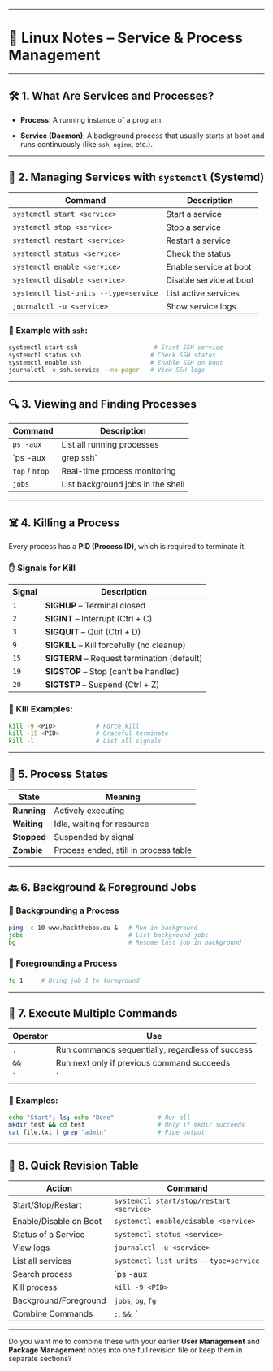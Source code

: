 
---

# 🧠 Linux Notes – **Service & Process Management**

---

## 🛠️ 1. **What Are Services and Processes?**

- **Process**: A running instance of a program.
    
- **Service (Daemon)**: A background process that usually starts at boot and runs continuously (like `ssh`, `nginx`, etc.).
    

---

## 🧰 2. **Managing Services with `systemctl` (Systemd)**

|Command|Description|
|---|---|
|`systemctl start <service>`|Start a service|
|`systemctl stop <service>`|Stop a service|
|`systemctl restart <service>`|Restart a service|
|`systemctl status <service>`|Check the status|
|`systemctl enable <service>`|Enable service at boot|
|`systemctl disable <service>`|Disable service at boot|
|`systemctl list-units --type=service`|List active services|
|`journalctl -u <service>`|Show service logs|

### 🔧 Example with `ssh`:

```bash
systemctl start ssh                     # Start SSH service
systemctl status ssh                   # Check SSH status
systemctl enable ssh                   # Enable SSH on boot
journalctl -u ssh.service --no-pager   # View SSH logs
```

---

## 🔍 3. **Viewing and Finding Processes**

|Command|Description|
|---|---|
|`ps -aux`|List all running processes|
|`ps -aux|grep ssh`|
|`top` / `htop`|Real-time process monitoring|
|`jobs`|List background jobs in the shell|

---

## ☠️ 4. **Killing a Process**

Every process has a **PID (Process ID)**, which is required to terminate it.

### ✋ Signals for Kill

|Signal|Description|
|---|---|
|`1`|**SIGHUP** – Terminal closed|
|`2`|**SIGINT** – Interrupt (Ctrl + C)|
|`3`|**SIGQUIT** – Quit (Ctrl + D)|
|`9`|**SIGKILL** – Kill forcefully (no cleanup)|
|`15`|**SIGTERM** – Request termination (default)|
|`19`|**SIGSTOP** – Stop (can’t be handled)|
|`20`|**SIGTSTP** – Suspend (Ctrl + Z)|

### 🔨 Kill Examples:

```bash
kill -9 <PID>           # Force kill
kill -15 <PID>          # Graceful terminate
kill -l                 # List all signals
```

---

## 🧫 5. **Process States**

|State|Meaning|
|---|---|
|**Running**|Actively executing|
|**Waiting**|Idle, waiting for resource|
|**Stopped**|Suspended by signal|
|**Zombie**|Process ended, still in process table|

---

## 🔙 6. **Background & Foreground Jobs**

### 🎯 Backgrounding a Process

```bash
ping -c 10 www.hackthebox.eu &   # Run in background
jobs                             # List background jobs
bg                               # Resume last job in background
```

### 🎯 Foregrounding a Process

```bash
fg 1     # Bring job 1 to foreground
```

---

## 🔄 7. **Execute Multiple Commands**

|Operator|Use|
|---|---|
|`;`|Run commands sequentially, regardless of success|
|`&&`|Run next only if previous command succeeds|
|`|`|

### 🔧 Examples:

```bash
echo "Start"; ls; echo "Done"            # Run all
mkdir test && cd test                    # Only if mkdir succeeds
cat file.txt | grep "admin"              # Pipe output
```

---

## 📝 8. **Quick Revision Table**

|Action|Command|
|---|---|
|Start/Stop/Restart|`systemctl start/stop/restart <service>`|
|Enable/Disable on Boot|`systemctl enable/disable <service>`|
|Status of a Service|`systemctl status <service>`|
|View logs|`journalctl -u <service>`|
|List all services|`systemctl list-units --type=service`|
|Search process|`ps -aux|
|Kill process|`kill -9 <PID>`|
|Background/Foreground|`jobs`, `bg`, `fg`|
|Combine Commands|`;`, `&&`, `|

---

Do you want me to combine these with your earlier **User Management** and **Package Management** notes into one full revision file or keep them in separate sections?
